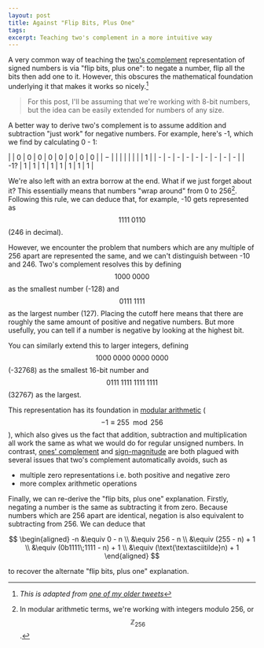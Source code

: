 ```yaml
---
layout: post
title: Against "Flip Bits, Plus One"
tags:
excerpt: Teaching two's complement in a more intuitive way
---
```


A very common way of teaching the [two's complement](https://en.wikipedia.org/wiki/Two's_complement) representation of signed numbers is via "flip bits, plus one": to negate a number, flip all the bits then add one to it. However, this obscures the mathematical foundation underlying it that makes it works so nicely.[^1]

[^1]: *This is adapted from [one of my older tweets](https://twitter.com/ralismark/status/1272017613267189760?s=20)*

<!--more-->

> For this post, I'll be assuming that we're working with 8-bit numbers, but the idea can be easily extended for numbers of any size.

A better way to derive two's complement is to assume addition and subtraction "just work" for negative numbers. For example, here's -1, which we find by calculating 0 - 1:

| | 0 | 0 | 0 | 0 | 0 | 0 | 0 | 0 |
| &minus; | | | | | | | | 1 |
| - | - | - | - | - | - | - | - | - |
| -1? | 1 | 1 | 1 | 1 | 1 | 1 | 1 | 1 |

We're also left with an extra borrow at the end. What if we just forget about it? This essentially means that numbers "wrap around" from 0 to 256[^2]. Following this rule, we can deduce that, for example, -10 gets represented as $$1111\;0110$$ (246 in decimal).

[^2]: In modular arithmetic terms, we're working with integers modulo 256, or $$\mathbb{Z}_{256}$$.

However, we encounter the problem that numbers which are any multiple of 256 apart are represented the same, and we can't distinguish between -10 and 246. Two's complement resolves this by defining $$1000\;0000$$ as the smallest number (-128) and $$0111\;1111$$ as the largest number (127). Placing the cutoff here means that there are roughly the same amount of positive and negative numbers. But more usefully, you can tell if a number is negative by looking at the highest bit.

You can similarly extend this to larger integers, defining $$1000\;0000\;0000\;0000$$ (-32768) as the smallest 16-bit number and $$0111\;1111\;1111\;1111$$ (32767) as the largest.

This representation has its foundation in [modular arithmetic](https://en.wikipedia.org/wiki/Modular_arithmetic) ($$-1 \equiv 255 \mod 256$$), which also gives us the fact that addition, subtraction and multiplication all work the same as what we would do for regular unsigned numbers. In contrast, [ones' complement](https://en.wikipedia.org/wiki/Ones%27_complement) and [sign-magnitude](https://en.wikipedia.org/wiki/Signed_number_representations#Signed_magnitude_representation) are both plagued with several issues that two's complement automatically avoids, such as

- multiple zero representations i.e. both positive and negative zero
- more complex arithmetic operations

Finally, we can re-derive the "flip bits, plus one" explanation. Firstly, negating a number is the same as subtracting it from zero. Because numbers which are 256 apart are identical, negation is also equivalent to subtracting from 256. We can deduce that

$$
\begin{aligned}
-n &\equiv 0 - n
\\ &\equiv 256 - n
\\ &\equiv (255 - n) + 1
\\ &\equiv (0b1111\;1111 - n) + 1
\\ &\equiv (\text{\textasciitilde}n) + 1
\end{aligned}
$$

to recover the alternate "flip bits, plus one" explanation.
